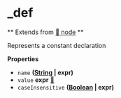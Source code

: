 <!-- Generated by documentation.js. Update this documentation by updating the source code. -->

# \_def

** Extends from [:link: node](NODE.md) **

Represents a constant declaration

**Properties**

-   `name` **([String](https://developer.mozilla.org/en-US/docs/Web/JavaScript/Reference/Global_Objects/String) | expr)** 
-   `value` **expr** [:link:](EXPR.md)
-   `caseInsensitive` **([Boolean](https://developer.mozilla.org/en-US/docs/Web/JavaScript/Reference/Global_Objects/Boolean) | expr)** 

